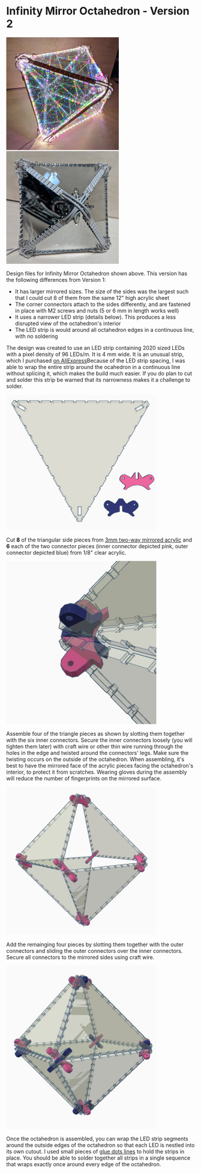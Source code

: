 # Infinity Mirror Octahedron - Version 2
<a href="https://www.youtube.com/watch?v=zY7c4jWUfVQ"><img src="../../Images/OctahedronOn.jpg" width="300px"></a> <img src="../../Images/OctahedronOff.jpg" width="300px">

Design files for Infinity Mirror Octahedron shown above. This version has the following differences from Version 1:
- It has larger mirrored sizes. The size of the sides was the largest such that I could cut 8 of them from the same 12" high acrylic sheet
- The corner connectors attach to the sides differently, and are fastened in place with M2 screws and nuts (5 or 6 mm in length works well)
- It uses a narrower LED strip (details below). This produces a less disrupted view of the octahedron's interior
- The LED strip is would around all octahedron edges in a continuous line, with no soldering

The design was created to use an LED strip containing 2020 sized LEDs with a pixel density of 96 LEDs/m. It is 4 mm wide. It is an unusual strip, which I purchased <a href="https://www.aliexpress.com/item/1005001827157531.html">on AliExpress</a>Because of the LED strip spacing, I was able to wrap the entire strip around the ocahedron in a continuous line without splicing it, which makes the build much easier. If you do plan to cut and solder this strip be warned that its narrowness makes it a challenge to solder.

<img src="../../Images/OctahedronV2_1.JPG" width="400px">

Cut **8** of the triangular side pieces from <a href="https://www.amazon.com/gp/product/B01G4MQ5OW">3mm two-way mirrored acrylic</a> and **6** each of the two connector pieces (inner connector depicted pink, outer connector depicted blue)  from 1/8" clear acrylic.

<img src="../../Images/OctahedronV2_4.JPG" width="400px">

Assemble four of the triangle pieces as shown by slotting them together with the six inner connectors. Secure the inner connectors loosely (you will tighten them later) with craft wire or other thin wire running through the holes in the edge and twisted around the connectors' legs. Make sure the twisting occurs on the outside of the octahedron. When assembling, it's best to have the mirrored face of the acrylic pieces facing the octahedron's interior, to protect it from scratches. Wearing gloves during the assembly will reduce the number of fingerprints on the mirrored surface.

<img src="../../Images/OctahedronV2_3.JPG" width="400px">
  
Add the remainging four pieces by slotting them together with the outer connectors and sliding the outer connectors over the inner connectors. Secure all connectors to the mirrored sides using craft wire.

<img src="../../Images/OctahedronV2_2.JPG" width="400px">
  
Once the octahedron is assembled, you can wrap the LED strip segments around the outside edges of the octahedron so that each LED is nestled into its own cutout. I used small pieces of <a href="https://www.amazon.com/Glue-Dots-Line-Clear-Lines/dp/B00NGAZURO">glue dots lines</a> to hold the strips in place. You should be able to solder together all strips in a single sequence that wraps exactly once around every edge of the octahedron.
